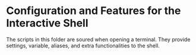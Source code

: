 # Configuration and Features for the Interactive Shell

The scripts in this folder are soured when opening a terminal.
They provide settings, variable, aliases, and extra functionalities to the shell.